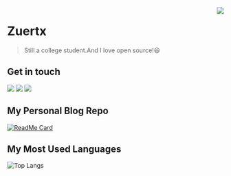 <a href="#">
<img align="right" src="https://github-readme-stats.vercel.app/api?username=zuertx&show_icons=true&hide_border=true">
</a>

# Zuertx
> Still a college student.And I love open source!😃  

## Get in touch
[![](https://img.shields.io/badge/-https://zuertx.tk-0e83cd?style=flat-square&logo=Blogger&logoColor=fff)](https://zuertx.tk)
[![](https://img.shields.io/badge/-@zuertx-3db6f1?style=flat-square&logo=Telegram&logoColor=2ca5e0)](https://t.me/zuertx)
[![](https://img.shields.io/badge/-zuertx@gmail.com-911318?style=flat-square&logo=Mail.RU&logoColor=white&labelColor=c14438)](mailto:zuertx_at_gmail.com)

## My Personal Blog Repo
[![ReadMe Card](https://github-readme-stats.vercel.app/api/pin/?username=zuertx&repo=zuertx.github.io&show_owner=true)](https://github.com/zuertx/zuertx.github.io)

## My Most Used Languages
![Top Langs](https://github-readme-stats.vercel.app/api/top-langs/?username=zuertx&layout=compact)


<!--START_SECTION:waka-->

<!--END_SECTION:waka-->
